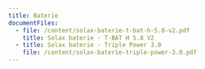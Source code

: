 ```yaml
---
title: Baterie
documentFiles:
  - file: /content/solax-baterie-t-bat-h-5.8-v2.pdf
    title: Solax baterie - T-BAT H 5.8 V2
  - title: Solax baterie - Triple Power 3.0
    file: /content/solax-baterie-triple-power-3.0.pdf
---
```

